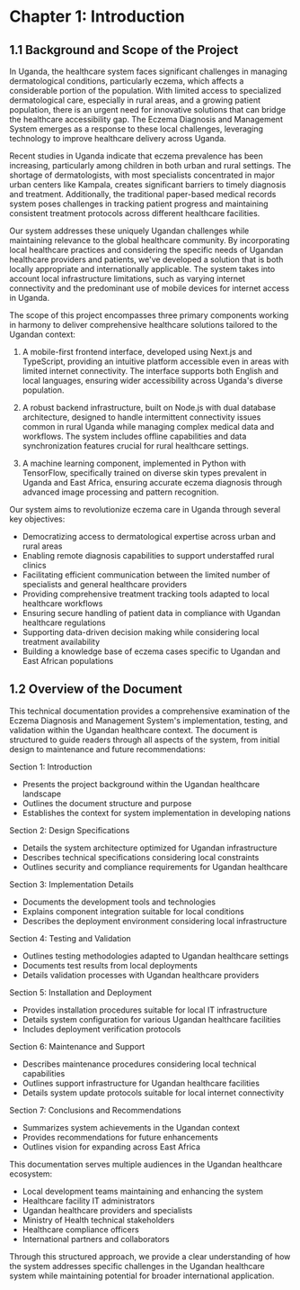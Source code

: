 # Chapter 1: Introduction

## 1.1 Background and Scope of the Project

In Uganda, the healthcare system faces significant challenges in managing dermatological conditions, particularly eczema, which affects a considerable portion of the population. With limited access to specialized dermatological care, especially in rural areas, and a growing patient population, there is an urgent need for innovative solutions that can bridge the healthcare accessibility gap. The Eczema Diagnosis and Management System emerges as a response to these local challenges, leveraging technology to improve healthcare delivery across Uganda.

Recent studies in Uganda indicate that eczema prevalence has been increasing, particularly among children in both urban and rural settings. The shortage of dermatologists, with most specialists concentrated in major urban centers like Kampala, creates significant barriers to timely diagnosis and treatment. Additionally, the traditional paper-based medical records system poses challenges in tracking patient progress and maintaining consistent treatment protocols across different healthcare facilities.

Our system addresses these uniquely Ugandan challenges while maintaining relevance to the global healthcare community. By incorporating local healthcare practices and considering the specific needs of Ugandan healthcare providers and patients, we've developed a solution that is both locally appropriate and internationally applicable. The system takes into account local infrastructure limitations, such as varying internet connectivity and the predominant use of mobile devices for internet access in Uganda.

The scope of this project encompasses three primary components working in harmony to deliver comprehensive healthcare solutions tailored to the Ugandan context:

1. A mobile-first frontend interface, developed using Next.js and TypeScript, providing an intuitive platform accessible even in areas with limited internet connectivity. The interface supports both English and local languages, ensuring wider accessibility across Uganda's diverse population.

2. A robust backend infrastructure, built on Node.js with dual database architecture, designed to handle intermittent connectivity issues common in rural Uganda while managing complex medical data and workflows. The system includes offline capabilities and data synchronization features crucial for rural healthcare settings.

3. A machine learning component, implemented in Python with TensorFlow, specifically trained on diverse skin types prevalent in Uganda and East Africa, ensuring accurate eczema diagnosis through advanced image processing and pattern recognition.

Our system aims to revolutionize eczema care in Uganda through several key objectives:
- Democratizing access to dermatological expertise across urban and rural areas
- Enabling remote diagnosis capabilities to support understaffed rural clinics
- Facilitating efficient communication between the limited number of specialists and general healthcare providers
- Providing comprehensive treatment tracking tools adapted to local healthcare workflows
- Ensuring secure handling of patient data in compliance with Ugandan healthcare regulations
- Supporting data-driven decision making while considering local treatment availability
- Building a knowledge base of eczema cases specific to Ugandan and East African populations

## 1.2 Overview of the Document

This technical documentation provides a comprehensive examination of the Eczema Diagnosis and Management System's implementation, testing, and validation within the Ugandan healthcare context. The document is structured to guide readers through all aspects of the system, from initial design to maintenance and future recommendations:

Section 1: Introduction
- Presents the project background within the Ugandan healthcare landscape
- Outlines the document structure and purpose
- Establishes the context for system implementation in developing nations

Section 2: Design Specifications
- Details the system architecture optimized for Ugandan infrastructure
- Describes technical specifications considering local constraints
- Outlines security and compliance requirements for Ugandan healthcare

Section 3: Implementation Details
- Documents the development tools and technologies
- Explains component integration suitable for local conditions
- Describes the deployment environment considering local infrastructure

Section 4: Testing and Validation
- Outlines testing methodologies adapted to Ugandan healthcare settings
- Documents test results from local deployments
- Details validation processes with Ugandan healthcare providers

Section 5: Installation and Deployment
- Provides installation procedures suitable for local IT infrastructure
- Details system configuration for various Ugandan healthcare facilities
- Includes deployment verification protocols

Section 6: Maintenance and Support
- Describes maintenance procedures considering local technical capabilities
- Outlines support infrastructure for Ugandan healthcare facilities
- Details system update protocols suitable for local internet connectivity

Section 7: Conclusions and Recommendations
- Summarizes system achievements in the Ugandan context
- Provides recommendations for future enhancements
- Outlines vision for expanding across East Africa

This documentation serves multiple audiences in the Ugandan healthcare ecosystem:
- Local development teams maintaining and enhancing the system
- Healthcare facility IT administrators
- Ugandan healthcare providers and specialists
- Ministry of Health technical stakeholders
- Healthcare compliance officers
- International partners and collaborators

Through this structured approach, we provide a clear understanding of how the system addresses specific challenges in the Ugandan healthcare system while maintaining potential for broader international application.
